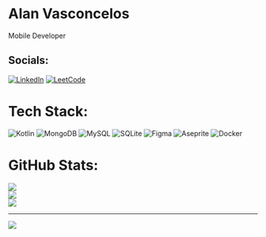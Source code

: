 <h1>Alan Vasconcelos</h1>
Mobile Developer


## Socials:
[![LinkedIn](https://img.shields.io/badge/LinkedIn-%230077B5.svg?logo=linkedin&logoColor=white)](https://linkedin.com/in/https://www.linkedin.com/in/alan-vasconcelos-087b5a2b9/) 
[![LeetCode](https://img.shields.io/badge/-LeetCode-FFA116?style=for-the-badge&logo=LeetCode&logoColor=black)](https://leetcode.com/laanvasc/)

# Tech Stack:
![Kotlin](https://img.shields.io/badge/kotlin-%237F52FF.svg?style=plastic&logo=kotlin&logoColor=white) ![MongoDB](https://img.shields.io/badge/MongoDB-%234ea94b.svg?style=plastic&logo=mongodb&logoColor=white) ![MySQL](https://img.shields.io/badge/mysql-%2300000f.svg?style=plastic&logo=mysql&logoColor=white) ![SQLite](https://img.shields.io/badge/sqlite-%2307405e.svg?style=plastic&logo=sqlite&logoColor=white) ![Figma](https://img.shields.io/badge/figma-%23F24E1E.svg?style=plastic&logo=figma&logoColor=white) ![Aseprite](https://img.shields.io/badge/Aseprite-FFFFFF?style=plastic&logo=Aseprite&logoColor=#7D929E) ![Docker](https://img.shields.io/badge/docker-%230db7ed.svg?style=plastic&logo=docker&logoColor=white)
# GitHub Stats:
![](https://github-readme-stats.vercel.app/api?username=laanvasc&theme=dark&hide_border=false&include_all_commits=false&count_private=false)<br/>
![](https://github-readme-streak-stats.herokuapp.com/?user=laanvasc&theme=dark&hide_border=false)<br/>
![](https://github-readme-stats.vercel.app/api/top-langs/?username=laanvasc&theme=dark&hide_border=false&include_all_commits=false&count_private=false&layout=compact)

---
[![](https://visitcount.itsvg.in/api?id=laanvasc&icon=3&color=6)](https://visitcount.itsvg.in)

<!-- Proudly created with GPRM ( https://gprm.itsvg.in ) -->
